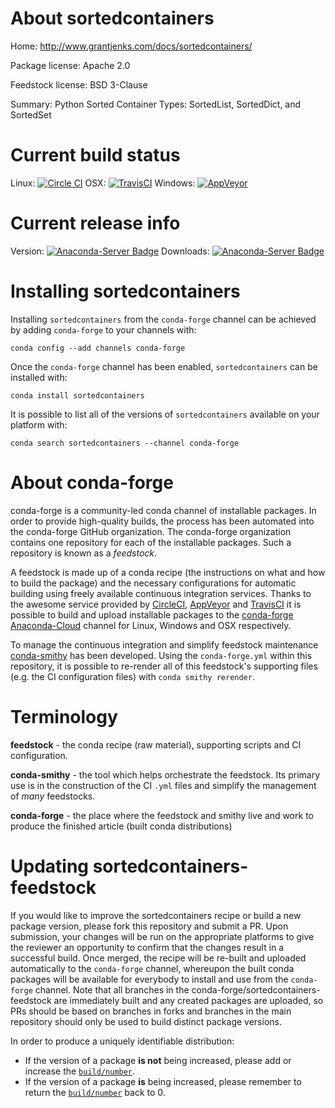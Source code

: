 About sortedcontainers
======================

Home: http://www.grantjenks.com/docs/sortedcontainers/

Package license: Apache 2.0

Feedstock license: BSD 3-Clause

Summary: Python Sorted Container Types: SortedList, SortedDict, and SortedSet



Current build status
====================

Linux: [![Circle CI](https://circleci.com/gh/conda-forge/sortedcontainers-feedstock.svg?style=shield)](https://circleci.com/gh/conda-forge/sortedcontainers-feedstock)
OSX: [![TravisCI](https://travis-ci.org/conda-forge/sortedcontainers-feedstock.svg?branch=master)](https://travis-ci.org/conda-forge/sortedcontainers-feedstock)
Windows: [![AppVeyor](https://ci.appveyor.com/api/projects/status/github/conda-forge/sortedcontainers-feedstock?svg=True)](https://ci.appveyor.com/project/conda-forge/sortedcontainers-feedstock/branch/master)

Current release info
====================
Version: [![Anaconda-Server Badge](https://anaconda.org/conda-forge/sortedcontainers/badges/version.svg)](https://anaconda.org/conda-forge/sortedcontainers)
Downloads: [![Anaconda-Server Badge](https://anaconda.org/conda-forge/sortedcontainers/badges/downloads.svg)](https://anaconda.org/conda-forge/sortedcontainers)

Installing sortedcontainers
===========================

Installing `sortedcontainers` from the `conda-forge` channel can be achieved by adding `conda-forge` to your channels with:

```
conda config --add channels conda-forge
```

Once the `conda-forge` channel has been enabled, `sortedcontainers` can be installed with:

```
conda install sortedcontainers
```

It is possible to list all of the versions of `sortedcontainers` available on your platform with:

```
conda search sortedcontainers --channel conda-forge
```


About conda-forge
=================

conda-forge is a community-led conda channel of installable packages.
In order to provide high-quality builds, the process has been automated into the
conda-forge GitHub organization. The conda-forge organization contains one repository
for each of the installable packages. Such a repository is known as a *feedstock*.

A feedstock is made up of a conda recipe (the instructions on what and how to build
the package) and the necessary configurations for automatic building using freely
available continuous integration services. Thanks to the awesome service provided by
[CircleCI](https://circleci.com/), [AppVeyor](http://www.appveyor.com/)
and [TravisCI](https://travis-ci.org/) it is possible to build and upload installable
packages to the [conda-forge](https://anaconda.org/conda-forge)
[Anaconda-Cloud](http://docs.anaconda.org/) channel for Linux, Windows and OSX respectively.

To manage the continuous integration and simplify feedstock maintenance
[conda-smithy](http://github.com/conda-forge/conda-smithy) has been developed.
Using the ``conda-forge.yml`` within this repository, it is possible to re-render all of
this feedstock's supporting files (e.g. the CI configuration files) with ``conda smithy rerender``.


Terminology
===========

**feedstock** - the conda recipe (raw material), supporting scripts and CI configuration.

**conda-smithy** - the tool which helps orchestrate the feedstock.
                   Its primary use is in the construction of the CI ``.yml`` files
                   and simplify the management of *many* feedstocks.

**conda-forge** - the place where the feedstock and smithy live and work to
                  produce the finished article (built conda distributions)


Updating sortedcontainers-feedstock
===================================

If you would like to improve the sortedcontainers recipe or build a new
package version, please fork this repository and submit a PR. Upon submission,
your changes will be run on the appropriate platforms to give the reviewer an
opportunity to confirm that the changes result in a successful build. Once
merged, the recipe will be re-built and uploaded automatically to the
`conda-forge` channel, whereupon the built conda packages will be available for
everybody to install and use from the `conda-forge` channel.
Note that all branches in the conda-forge/sortedcontainers-feedstock are
immediately built and any created packages are uploaded, so PRs should be based
on branches in forks and branches in the main repository should only be used to
build distinct package versions.

In order to produce a uniquely identifiable distribution:
 * If the version of a package **is not** being increased, please add or increase
   the [``build/number``](http://conda.pydata.org/docs/building/meta-yaml.html#build-number-and-string).
 * If the version of a package **is** being increased, please remember to return
   the [``build/number``](http://conda.pydata.org/docs/building/meta-yaml.html#build-number-and-string)
   back to 0.
